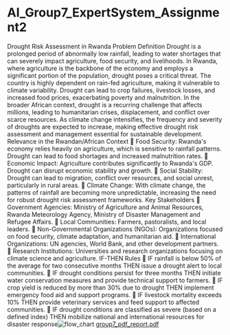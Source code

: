 # AI_Group7_ExpertSystem_Assignment2

Drought Risk Assessment in Rwanda
Problem Definition
Drought is a prolonged period of abnormally low rainfall, leading to water shortages that can 
severely impact agriculture, food security, and livelihoods. In Rwanda, where agriculture is the 
backbone of the economy and employs a significant portion of the population, drought poses a 
critical threat. The country is highly dependent on rain-fed agriculture, making it vulnerable to 
climate variability. Drought can lead to crop failures, livestock losses, and increased food prices, 
exacerbating poverty and malnutrition.
In the broader African context, drought is a recurring challenge that affects millions, leading to 
humanitarian crises, displacement, and conflict over scarce resources. As climate change 
intensifies, the frequency and severity of droughts are expected to increase, making effective 
drought risk assessment and management essential for sustainable development.
Relevance in the Rwandan/African Context
 Food Security: Rwanda's economy relies heavily on agriculture, which is sensitive to 
rainfall patterns. Drought can lead to food shortages and increased malnutrition rates.
 Economic Impact: Agriculture contributes significantly to Rwanda's GDP. Drought can 
disrupt economic stability and growth.
 Social Stability: Drought can lead to migration, conflict over resources, and social 
unrest, particularly in rural areas.
 Climate Change: With climate change, the patterns of rainfall are becoming more 
unpredictable, increasing the need for robust drought risk assessment frameworks.
Key Stakeholders
 Government Agencies: Ministry of Agriculture and Animal Resources, Rwanda 
Meteorology Agency, Ministry of Disaster Management and Refugee Affairs.
 Local Communities: Farmers, pastoralists, and local leaders.
 Non-Governmental Organizations (NGOs): Organizations focused on food security, 
climate adaptation, and humanitarian aid.
 International Organizations: UN agencies, World Bank, and other development 
partners.
 Research Institutions: Universities and research organizations focusing on climate 
science and agriculture.
IF-THEN Rules
 IF rainfall is below 50% of the average for two consecutive months THEN issue a drought 
alert to local communities.
 IF drought conditions persist for three months THEN initiate water conservation 
measures and provide technical support to farmers.
 IF crop yield is reduced by more than 30% due to drought THEN implement emergency 
food aid and support programs.
 IF livestock mortality exceeds 10% THEN provide veterinary services and feed support to 
affected communities.
 IF drought conditions are classified as severe (based on a defined index) THEN mobilize 
national and international resources for disaster response![flow_chart](https://github.com/user-attachments/assets/99826ddc-35e5-4c80-b506-598cfa1adb98)
[group7_pdf_report.pdf](https://github.com/user-attachments/files/18949116/group7_pdf_report.pdf)
